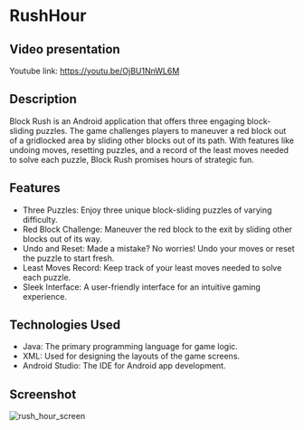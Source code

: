 # RushHour
## Video presentation
Youtube link: https://youtu.be/OjBU1NnWL6M 
## Description
Block Rush is an Android application that offers three engaging block-sliding puzzles. The game challenges players to maneuver a red block out of a gridlocked area by sliding other blocks out of its path. With features like undoing moves, resetting puzzles, and a record of the least moves needed to solve each puzzle, Block Rush promises hours of strategic fun.

## Features
- Three Puzzles: Enjoy three unique block-sliding puzzles of varying difficulty.
- Red Block Challenge: Maneuver the red block to the exit by sliding other blocks out of its way.
- Undo and Reset: Made a mistake? No worries! Undo your moves or reset the puzzle to start fresh.
- Least Moves Record: Keep track of your least moves needed to solve each puzzle.
- Sleek Interface: A user-friendly interface for an intuitive gaming experience.
  
## Technologies Used
- Java: The primary programming language for game logic.
- XML: Used for designing the layouts of the game screens.
- Android Studio: The IDE for Android app development.

## Screenshot
![rush_hour_screen](https://github.com/Bryan937/RushHour/assets/70813135/df200099-5225-46fb-9288-afd84bac052f)
